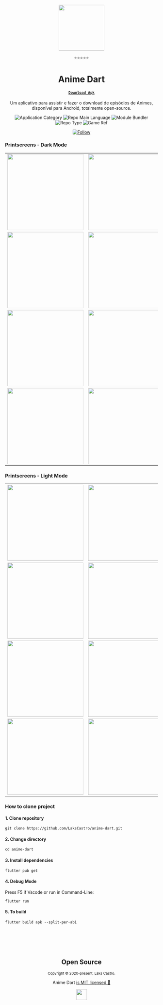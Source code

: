 <p align="center">
  <img src="/assets/ic_launcher-xl.png" width="150" />
</p>
<p align="center">⭐⭐⭐⭐⭐</p>
<h1 align="center">Anime Dart</h1>
<h4 align="center"><a href="https://github.com/LaksCastro/anime-dart/releases/"><code>Download Apk</code></a></h4>
<p align="center">Um aplicativo para assistir e fazer o download de episódios de Animes, disponível para Android, totalmente open-source.</a></p>
<p align="center">
  <img  src="https://img.shields.io/badge/development-mobile-purple" alt="Application Category" />
  <img  src="https://img.shields.io/badge/language-dart-blue" alt="Repo Main Language" />
  <img  src="https://img.shields.io/badge/technology-flutter-blue" alt="Module Bundler" />
  <img  src="https://img.shields.io/badge/type-project-success" alt="Repo Type" />
  <img  src="https://img.shields.io/badge/name-anime_dart-green" alt="Game Ref" />
</p>

<p align="center">
  <a href="https://www.linkedin.com/in/lakscastro" target="_blank">
    <img src="https://img.shields.io/twitter/url?label=Connect%20%40LaksCastro&logo=linkedin&url=https%3A%2F%2Fwww.twitter.com%2Flakscastro%2F" alt="Follow" />
  </a>
</p>

### Printscreens - Dark Mode
<table>
  <tr>
    <td>
      <img src="/assets/lan.jpeg" width="250">
    </td>
    <td>
      <img src="/assets/random.jpeg" width="250">
    </td>
    <td>
      <img src="/assets/cat.jpeg" width="250">
    </td>
  </tr>
  <tr>
    <td>
      <img src="/assets/fav.jpeg" width="250">
    </td>
    <td>
      <img src="/assets/ep-de.jpeg" width="250">
    </td>
    <td>
      <img src="/assets/cat-bottom.jpeg" width="250">
    </td>
  </tr>
  <tr>
    <td>
      <img src="/assets/ep-de-no-view.jpeg" width="250">
    </td>
    <td>
      <img src="/assets/ep-list.jpeg" width="250">
    </td>
    <td>
      <img src="/assets/ep-list-no-view.jpeg" width="250">
    </td>
  </tr>
  <tr>
    <td>
      <img src="/assets/marcar-como.jpeg" width="250">
    </td>
    <td>
      <img src="/assets/rec.jpeg" width="250">
    </td>
    <td>
      <img src="/assets/search.jpeg" width="250">
    </td>
  </tr>
</table>

### Printscreens - Light Mode
<table>
  <tr>
    <td>
      <img src="/assets/ep-list-l.jpeg" width="250">
    </td>
    <td>
      <img src="/assets/rec-l.jpeg" width="250">
    </td>
    <td>
      <img src="/assets/marcar-como-l.jpeg" width="250">
    </td>
  </tr>
  <tr>
    <td>
      <img src="/assets/cat-l.jpeg" width="250">
    </td>
    <td>
      <img src="/assets/ep-de-l.jpeg" width="250">
    </td>
    <td>
      <img src="/assets/cat-bottom-l.jpeg" width="250">
    </td>
  </tr>
  <tr>
    <td>
      <img src="/assets/random-l.jpeg" width="250">
    </td>
    <td>
      <img src="/assets/fav-l" width="250">
    </td>
  </tr>
  <tr>
    <td>
      <img src="/assets/lan-l.jpeg" width="250">
    </td>
    <td>
      <img src="/assets/search-l.jpeg" width="250">
    </td>
  </tr>
</table>

### How to clone project

#### 1. Clone repository

```
git clone https://github.com/LaksCastro/anime-dart.git
```

#### 2. Change directory

```
cd anime-dart
```

#### 3. Install dependencies
```
flutter pub get
```

#### 4. Debug Mode
Press F5 if Vscode or run in Command-Line:
```
flutter run
```

#### 5. To build

```
flutter build apk --split-per-abi
```

<br>
<br>
<br>
<br>

<h2 align="center">
  Open Source
</h2>
<p align="center">
  <sub>Copyright © 2020-present, Laks Castro.</sub>
</p>
<p align="center">Anime Dart <a href="https://github.com/LaksCastro/anime-dart/blob/master/LICENSE.md">is MIT licensed 💖</a></p>
<p align="center">
  <img src="./assets/ic_launcher-m.png" width="35" />
</p>

